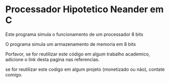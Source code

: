 # Processador Hipotetico Neander em C

Este programa simula o funcionamento de um processador 8 bits

O programa simula um armazenamento de memoria em 8 bits


Porfavor, se for reutilizar este código em algum trabalho academico, adicione o link desta pagina nas referencias.

se for reutilizar este codigo em algum projeto (monetizado ou não), contate comigo.
